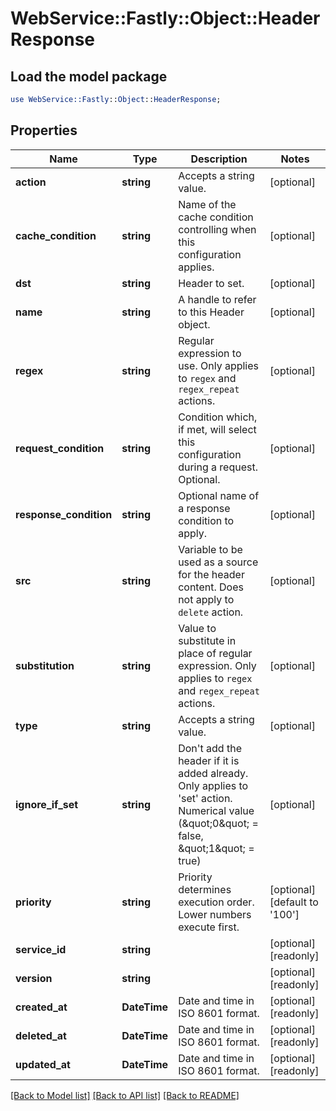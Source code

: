 # WebService::Fastly::Object::HeaderResponse

## Load the model package
```perl
use WebService::Fastly::Object::HeaderResponse;
```

## Properties
Name | Type | Description | Notes
------------ | ------------- | ------------- | -------------
**action** | **string** | Accepts a string value. | [optional] 
**cache_condition** | **string** | Name of the cache condition controlling when this configuration applies. | [optional] 
**dst** | **string** | Header to set. | [optional] 
**name** | **string** | A handle to refer to this Header object. | [optional] 
**regex** | **string** | Regular expression to use. Only applies to `regex` and `regex_repeat` actions. | [optional] 
**request_condition** | **string** | Condition which, if met, will select this configuration during a request. Optional. | [optional] 
**response_condition** | **string** | Optional name of a response condition to apply. | [optional] 
**src** | **string** | Variable to be used as a source for the header content. Does not apply to `delete` action. | [optional] 
**substitution** | **string** | Value to substitute in place of regular expression. Only applies to `regex` and `regex_repeat` actions. | [optional] 
**type** | **string** | Accepts a string value. | [optional] 
**ignore_if_set** | **string** | Don&#39;t add the header if it is added already. Only applies to &#39;set&#39; action. Numerical value (\&quot;0\&quot; &#x3D; false, \&quot;1\&quot; &#x3D; true) | [optional] 
**priority** | **string** | Priority determines execution order. Lower numbers execute first. | [optional] [default to &#39;100&#39;]
**service_id** | **string** |  | [optional] [readonly] 
**version** | **string** |  | [optional] [readonly] 
**created_at** | **DateTime** | Date and time in ISO 8601 format. | [optional] [readonly] 
**deleted_at** | **DateTime** | Date and time in ISO 8601 format. | [optional] [readonly] 
**updated_at** | **DateTime** | Date and time in ISO 8601 format. | [optional] [readonly] 

[[Back to Model list]](../README.md#documentation-for-models) [[Back to API list]](../README.md#documentation-for-api-endpoints) [[Back to README]](../README.md)


